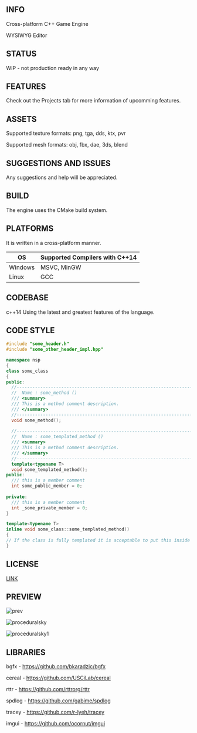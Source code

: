 ## INFO
Cross-platform C++ Game Engine

WYSIWYG Editor

## STATUS
WIP - not production ready in any way

## FEATURES
Check out the Projects tab for more information of upcomming features.


## ASSETS
Supported texture formats: png, tga, dds, ktx, pvr

Supported mesh formats: obj, fbx, dae, 3ds, blend

## SUGGESTIONS AND ISSUES
Any suggestions and help will be appreciated.

## BUILD
The engine uses the CMake build system.


## PLATFORMS
It is written in a cross-platform manner.

OS          | Supported Compilers with C++14
------------| ---------------------
Windows     | MSVC, MinGW
Linux       | GCC

## CODEBASE
c++14 Using the latest and greatest features of the language.

## CODE STYLE
```c++
#include "some_header.h"
#include "some_other_header_impl.hpp"

namespace nsp
{
class some_class
{
public:
  //-----------------------------------------------------------------------------
  //  Name : some_method ()
  /// <summary>
  /// This is a method comment description.
  /// </summary>
  //-----------------------------------------------------------------------------
  void some_method();
  
  //-----------------------------------------------------------------------------
  //  Name : some_templated_method ()
  /// <summary>
  /// This is a method comment description.
  /// </summary>
  //-----------------------------------------------------------------------------
  template<typename T>
  void some_templated_method();
public:
  /// this is a member comment
  int some_public_member = 0;
  
private:
  /// this is a member comment
  int _some_private_member = 0;
}

template<typename T>
inline void some_class::some_templated_method()
{
// If the class is fully templated it is acceptable to put this inside the class
}
```

## LICENSE
[LINK](LICENSE.md)

## PREVIEW
![prev](https://cloud.githubusercontent.com/assets/1499411/23671477/0a2016fa-0374-11e7-8456-0521c78c5f12.png)

![proceduralsky](https://cloud.githubusercontent.com/assets/1499411/22755670/d6cf794e-ee4c-11e6-92cd-e29ae30eefc8.png)

![proceduralsky1](https://cloud.githubusercontent.com/assets/1499411/22755669/d6cd60fa-ee4c-11e6-9ff2-ebf0e3535e39.png)


## LIBRARIES
bgfx - https://github.com/bkaradzic/bgfx

cereal - https://github.com/USCiLab/cereal

rttr - https://github.com/rttrorg/rttr

spdlog - https://github.com/gabime/spdlog

tracey - https://github.com/r-lyeh/tracey

imgui - https://github.com/ocornut/imgui
